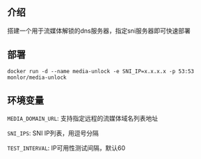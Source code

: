 ## 介绍

搭建一个用于流媒体解锁的dns服务器，指定sni服务器即可快速部署

## 部署

```
docker run -d --name media-unlock -e SNI_IP=x.x.x.x -p 53:53 monlor/media-unlock
```

## 环境变量

`MEDIA_DOMAIN_URL`: 支持指定远程的流媒体域名列表地址

`SNI_IPS`: SNI IP列表，用逗号分隔

`TEST_INTERVAL`: IP可用性测试间隔，默认60